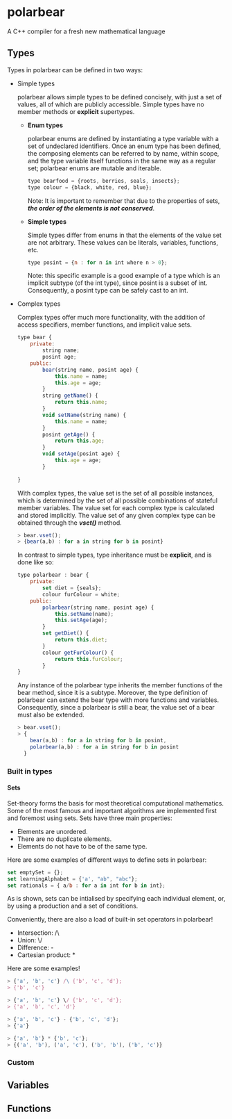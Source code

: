 # polarbear
A C++ compiler for a fresh new mathematical language

## Types

Types in polarbear can be defined in two ways:
- Simple types

  polarbear allows simple types to be defined concisely, with just a set of values, all of which are publicly accessible. Simple types have no member methods or **explicit** supertypes.

  - **Enum types**
    
    polarbear enums are defined by instantiating a type variable with a set of undeclared identifiers. Once an enum type has been defined, the composing elements can be referred to by name, within scope, and the type variable itself functions in the same way as a regular set; polarbear enums are mutable and iterable.

    ```javascript
    type bearfood = {roots, berries, seals, insects};
    type colour = {black, white, red, blue};
    ```

    Note: It is important to remember that due to the properties of sets, ***the order of the elements is not conserved***.
  - **Simple types**

    Simple types differ from enums in that the elements of the value set are not arbitrary. These values can be literals, variables, functions, etc.

     ```javascript 
     type posint = {n : for n in int where n > 0};
     ```

    Note: this specific example is a good example of a type which is an implicit subtype (of the int type), since posint is a subset of int. Consequently, a posint type can be safely cast to an int.

- Complex types
    
    Complex types offer much more functionality, with the addition of access specifiers, member functions, and implicit value sets.

    ```javascript
    type bear {
        private:
            string name;
            posint age;
        public:
            bear(string name, posint age) {
                this.name = name;
                this.age = age;
            }
            string getName() {
                return this.name;
            }
            void setName(string name) {
                this.name = name;
            }
            posint getAge() {
                return this.age;
            }
            void setAge(posint age) {
                this.age = age;
            }
            
    }
    ```
    With complex types, the value set is the set of all possible instances, which is determined by the set of all possible combinations of stateful member variables. The value set for each complex type is calculated and stored implicitly. The value set of any given complex type can be obtained through the ***vset()*** method.

    ```javascript
    > bear.vset();
    > {bear(a,b) : for a in string for b in posint}
    ```

    In contrast to simple types, type inheritance must be **explicit**, and is done like so:

    ```javascript
    type polarbear : bear {
        private:
            set diet = {seals};
            colour furColour = white;
        public:
            polarbear(string name, posint age) {
                this.setName(name);
                this.setAge(age);
            }
            set getDiet() {
                return this.diet;
            }
            colour getFurColour() {
                return this.furColour;
            }
    }
    ```
    Any instance of the polarbear type inherits the member functions of the bear method, since it is a subtype. Moreover, the type definition of polarbear can extend the bear type with more functions and variables. Consequently, since a polarbear is still a bear, the value set of a bear must also be extended.

    ```javascript
    > bear.vset();
    > {
        bear(a,b) : for a in string for b in posint,
        polarbear(a,b) : for a in string for b in posint
      }
    ```


### Built in types
#### Sets

Set-theory forms the basis for most theoretical computational mathematics. Some of the most famous and important algorithms are implemented first and foremost using sets. Sets have three main properties:

 - Elements are unordered.
 - There are no duplicate elements.
 - Elements do not have to be of the same type.

Here are some examples of different ways to define sets in polarbear:

```javascript
set emptySet = {};
set learningAlphabet = {'a', "ab", "abc"};
set rationals = { a/b : for a in int for b in int};
```

As is shown, sets can be intialised by specifying each individual element, or, by using a production and a set of conditions.

Conveniently, there are also a load of built-in set operators in polarbear!

 - Intersection: /\\
 - Union: \\/
 - Difference: -
 - Cartesian product: *

Here are some examples!

```javascript
> {'a', 'b', 'c'} /\ {'b', 'c', 'd'};
> {'b', 'c'}
```

```javascript
> {'a', 'b', 'c'} \/ {'b', 'c', 'd'};
> {'a', 'b', 'c', 'd'}
```

```javascript
> {'a', 'b', 'c'} - {'b', 'c', 'd'};
> {'a'}
```

```javascript
> {'a', 'b'} * {'b', 'c'};
> {('a', 'b'), ('a', 'c'), ('b', 'b'), ('b', 'c')}
```




### Custom
## Variables
## Functions